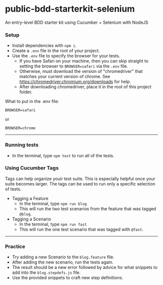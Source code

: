 # public-bdd-starterkit-selenium
An entry-level BDD starter kit using Cucumber + Selenium with NodeJS

### Setup
* Install dependencies with `npm i`.
* Create a `.env` file in the root of your project.
* Use the `.env` file to specify the browser for your tests.
    * If you have Safari on your machine, then you can skip straight to setting the browser to `BROWSER=safari` via the `.env` file. 
    * Otherwise, must download the version of "chromedriver" that matches your current version of chrome. See https://chromedriver.chromium.org/downloads for help. 
    * After downloading chromedriver, place it in the root of this project folder. 

What to put in the .env file:
```
BROWSER=safari
```
or
```
BROWSER=chrome
```
---
### Running tests
* In the terminal, type ```npm test``` to run all of the tests. 

### Using Cucumber Tags
Tags can help organize youir test suite. This is especially helpful once your suite becomes larger. The tags can be used to run only a specific selection of tests.   
* Tagging a Feature
    * In the terminal, type ```npm run blog``` 
    * This will run the two test scenarios from the feature that was tagged ```@blog```.
* Tagging a Scenario
    * In the terminal, type ```npm run fast``` 
    * This will run the one test scenario that was tagged with ```@fast```.


---
### Practice
* Try adding a new Scenario to the `blog.feature` file. 
* After adding the new scenario, run the tests again. 
* The result should be a new error followed by advice for what snippets to add into the `blog.stepdefs.js` file. 
* Use the provided snippets to craft new step definitions. 
